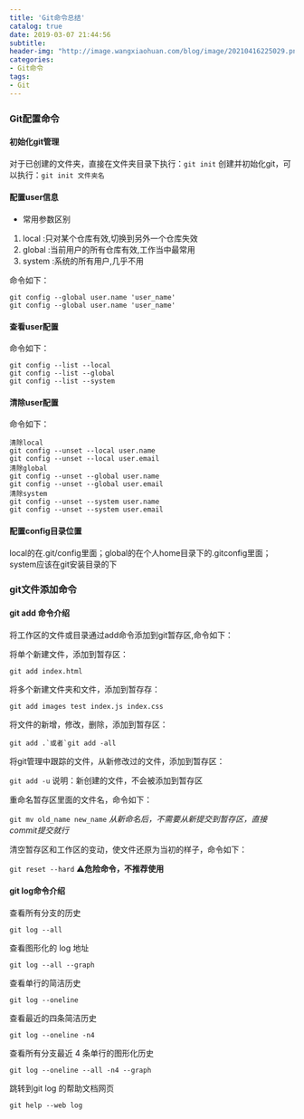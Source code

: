 ```yaml
---
title: 'Git命令总结'
catalog: true
date: 2019-03-07 21:44:56
subtitle:
header-img: "http://image.wangxiaohuan.com/blog/image/20210416225029.png"
categories:
- Git命令
tags:
- Git
---
```


### Git配置命令



#### 初始化git管理

对于已创建的文件夹，直接在文件夹目录下执行：`git init`
创建并初始化git，可以执行：`git init 文件夹名`

#### 配置user信息

- 常用参数区别

1. local :只对某个仓库有效,切换到另外一个仓库失效
2. global :当前用户的所有仓库有效,工作当中最常用
3. system :系统的所有用户,几乎不用

命令如下：

```
git config --global user.name 'user_name'
git config --global user.name 'user_name'
```

#### 查看user配置

命令如下：

```
git config --list --local
git config --list --global
git config --list --system
```

#### 清除user配置

命令如下：

```
清除local
git config --unset --local user.name
git config --unset --local user.email
清除global
git config --unset --global user.name
git config --unset --global user.email
清除system
git config --unset --system user.name
git config --unset --system user.email
```

#### 配置config目录位置

local的在.git/config里面；global的在个人home目录下的.gitconfig里面；system应该在git安装目录的下

### git文件添加命令

#### git add 命令介绍

将工作区的文件或目录通过add命令添加到git暂存区,命令如下：

将单个新建文件，添加到暂存区：

```
git add index.html
```

将多个新建文件夹和文件，添加到暂存存：

```
git add images test index.js index.css
```

将文件的新增，修改，删除，添加到暂存区：

```
git add .`或者`git add -all
```

将git管理中跟踪的文件，从新修改过的文件，添加到暂存区：

`git add -u` 说明：新创建的文件，不会被添加到暂存区

重命名暂存区里面的文件名，命令如下：

`git mv old_name new_name` *从新命名后，不需要从新提交到暂存区，直接commit提交就行*

清空暂存区和工作区的变动，使文件还原为当初的样子，命令如下：

`git reset --hard` **⚠️危险命令，不推荐使用**

#### git log命令介绍

查看所有分支的历史

```
git log --all
```

查看图形化的 log 地址

```
git log --all --graph
```

查看单行的简洁历史

```
git log --oneline
```

查看最近的四条简洁历史

```
git log --oneline -n4
```

查看所有分支最近 4 条单行的图形化历史

```
git log --oneline --all -n4 --graph
```

跳转到git log 的帮助文档网页

```
git help --web log
```